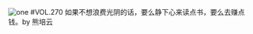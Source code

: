 ![one](http://image.wufazhuce.com/Fuoyvq2stF2JTfjrLqIgJUtFsCvC)
#VOL.270
如果不想浪费光阴的话，要么静下心来读点书，要么去赚点钱。by 熊培云